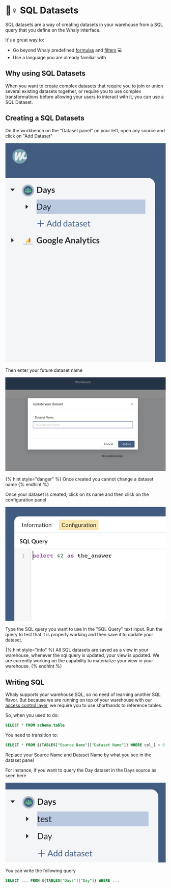# 🧙♀ SQL Datasets

SQL datasets are a way of creating datasets in your warehouse from a SQL query that you define on the Whaly interface.

It's a great way to:

* Go beyond Whaly predefined [formulas](formulas.md) and [filters](./#filter-out-the-rows-that-shouldnt-be-visible-in-your-reports) 💻
* Use a language you are already familiar with

## Why using SQL Datasets

When you want to create complex datasets that require you to join or union several existing datasets together, or require you to use complex transformations before allowing your users to interact with it, you can use a SQL Dataset.

## Creating a SQL Datasets

On the workbench on the "Dataset panel" on your left, open any source and click on "Add Dataset"

![Click on Add Dataset](<../../.gitbook/assets/image (188).png>)

Then enter your future dataset name

![Think carefully about your dataset name](<../../.gitbook/assets/image (173) (1).png>)

{% hint style="danger" %}
Once created you cannot change a dataset name
{% endhint %}

Once your dataset is created, click on its name and then click on the configuration panel

![From here you can edit your SQL query](<../../.gitbook/assets/image (200).png>)

Type the SQL query you want to use in the "SQL Query" text input. Run the query to test that it is properly working and then save it to update your dataset.

{% hint style="info" %}
All SQL datasets are saved as a view in your warehouse, whenever the sql query is updated, your view is updated. We are currently working on the capability to materialize your view in your warehouse.
{% endhint %}

## Writing SQL

Whaly supports your warehouse SQL, so no need of learning another SQL flavor. But because we are running on top of your warehouse with our [access control layer](../../organization/manage-access-control.md),  we require you to use shorthands to reference tables.&#x20;

So, when you used to do:

```sql
SELECT * FROM schema.table
```

You need to transition to:

```sql
SELECT * FROM ${TABLES["Source Name"]["Dataset Name"]} WHERE col_1 > 0
```

Replace your Source Name and Dataset Name by what you see in the dataset panel

For instance, if you want to query the Day dataset in the Days source as seen here

![](<../../.gitbook/assets/image (212).png>)

You can write the following query

```sql
SELECT ... FROM ${TABLES["Days"]["Day"]} WHERE ...
```
